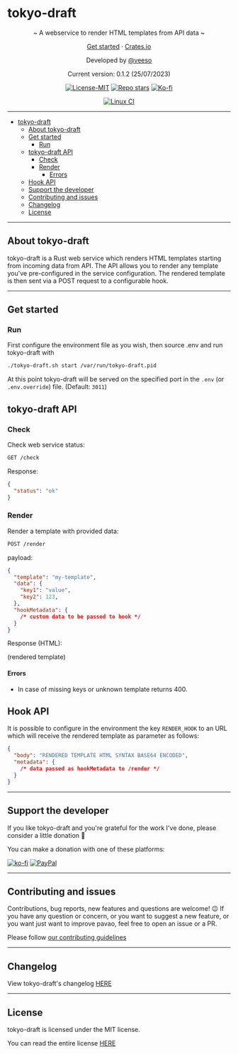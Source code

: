 # tokyo-draft

<p align="center">~ A webservice to render HTML templates from API data ~</p>
<p align="center">
  <a href="#get-started-">Get started</a>
  ·
  <a href="https://crates.io/crates/tokyo-draft" target="_blank">Crates.io</a>
</p>
<p align="center">Developed by <a href="https://veeso.dev/" target="_blank">@veeso</a></p>
<p align="center">Current version: 0.1.2 (25/07/2023)</p>

<p align="center">
  <a href="https://opensource.org/license/mit/"
    ><img
      src="https://img.shields.io/badge/License-MIT-teal.svg"
      alt="License-MIT"
  /></a>
  <a href="https://github.com/veeso-dev/tokyo-draft/stargazers"
    ><img
      src="https://img.shields.io/github/stars/veeso-dev/tokyo-draft.svg"
      alt="Repo stars"
  /></a>
  <a href="https://ko-fi.com/veeso">
    <img
      src="https://img.shields.io/badge/donate-ko--fi-red"
      alt="Ko-fi"
  /></a>
</p>
<p align="center">
  <a href="https://github.com/veeso-dev/tokyo-draft/actions"
    ><img
      src="https://github.com/veeso-dev/tokyo-draft/workflows/build-test/badge.svg"
      alt="Linux CI"
  /></a>
</p>

---

- [tokyo-draft](#tokyo-draft)
  - [About tokyo-draft](#about-tokyo-draft)
  - [Get started](#get-started)
    - [Run](#run)
  - [tokyo-draft API](#tokyo-draft-api)
    - [Check](#check)
    - [Render](#render)
      - [Errors](#errors)
  - [Hook API](#hook-api)
  - [Support the developer](#support-the-developer)
  - [Contributing and issues](#contributing-and-issues)
  - [Changelog](#changelog)
  - [License](#license)

---

## About tokyo-draft

tokyo-draft is a Rust web service which renders HTML templates starting from incoming data from API. The API allows you to render any template you've pre-configured in the service configuration.
The rendered template is then sent via a POST request to a configurable hook.

---

## Get started

### Run

First configure the environment file as you wish, then source .env and run tokyo-draft with

```sh
./tokyo-draft.sh start /var/run/tokyo-draft.pid
```

At this point tokyo-draft will be served on the specified port in the `.env` (or `.env.override`) file. (Default: `3011`)

## tokyo-draft API

### Check

Check web service status:

```txt
GET /check
```

Response:

```json
{
  "status": "ok"
}
```

### Render

Render a template with provided data:

```txt
POST /render
```

payload:

```json
{
  "template": "my-template",
  "data": {
    "key1": "value",
    "key2": 123,
  },
  "hookMetadata": {
    /* custom data to be passed to hook */
  }
}
```

Response (HTML):

(rendered template)

#### Errors

- In case of missing keys or unknown template returns 400.

## Hook API

It is possible to configure in the environment the key `RENDER_HOOK` to an URL which will receive the rendered template as parameter as follows:

```json
{
  "body": "RENDERED TEMPLATE HTML SYNTAX BASE64 ENCODED",
  "metadata": {
    /* data passed as hookMetadata to /render */
  }
}
```

---

## Support the developer

If you like tokyo-draft and you're grateful for the work I've done, please consider a little donation 🥳

You can make a donation with one of these platforms:

[![ko-fi](https://img.shields.io/badge/Ko--fi-F16061?style=for-the-badge&logo=ko-fi&logoColor=white)](https://ko-fi.com/veeso)
[![PayPal](https://img.shields.io/badge/PayPal-00457C?style=for-the-badge&logo=paypal&logoColor=white)](https://www.paypal.me/chrisintin)

---

## Contributing and issues

Contributions, bug reports, new features and questions are welcome! 😉
If you have any question or concern, or you want to suggest a new feature, or you want just want to improve pavao, feel free to open an issue or a PR.

Please follow [our contributing guidelines](CONTRIBUTING.md)

---

## Changelog

View tokyo-draft's changelog [HERE](CHANGELOG.md)

---

## License

tokyo-draft is licensed under the MIT license.

You can read the entire license [HERE](LICENSE)
